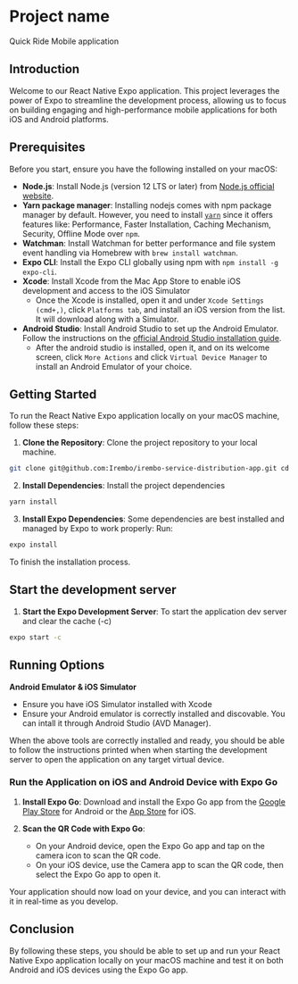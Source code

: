 # Project name

Quick Ride Mobile application

## Introduction

Welcome to our React Native Expo application. This project leverages the power of Expo to streamline the development process, allowing us to focus on building engaging and high-performance mobile applications for both iOS and Android platforms.

## Prerequisites

Before you start, ensure you have the following installed on your macOS:

- **Node.js**: Install Node.js (version 12 LTS or later) from [Node.js official website](https://nodejs.org/en/download/).
- **Yarn package manager**: Installing nodejs comes with npm package manager by default. However, you need to install [`yarn`](https://formulae.brew.sh/formula/yarn) since it offers features like: Performance, Faster Installation, Caching Mechanism, Security, Offline Mode over `npm`.
- **Watchman**: Install Watchman for better performance and file system event handling via Homebrew with `brew install watchman`.
- **Expo CLI**: Install the Expo CLI globally using npm with `npm install -g expo-cli`.
- **Xcode**: Install Xcode from the Mac App Store to enable iOS development and access to the iOS Simulator
  - Once the Xcode is installed, open it and under `Xcode Settings (cmd+,)`, click `Platforms tab`, and install an iOS version from the list. It will download along with a Simulator.
- **Android Studio**: Install Android Studio to set up the Android Emulator. Follow the instructions on the [official Android Studio installation guide](https://developer.android.com/studio/install).
  - After the android studio is installed, open it, and on its welcome screen, click `More Actions` and click `Virtual Device Manager` to install an Android Emulator of your choice.

## Getting Started

To run the React Native Expo application locally on your macOS machine, follow these steps:

1. **Clone the Repository**: Clone the project repository to your local machine.

```bash
git clone git@github.com:Irembo/irembo-service-distribution-app.git cd cd irembo-service-distribution-app
```

2. **Install Dependencies**: Install the project dependencies

```bash
yarn install
```

3. **Install Expo Dependencies**: Some dependencies are best installed and managed by Expo to work properly:
   Run:

```bash
expo install
```

To finish the installation process.

## Start the development server

1. **Start the Expo Development Server**: To start the application dev server and clear the cache (-c)

```bash
expo start -c
```

## Running Options

**Android Emulator & iOS Simulator**

- Ensure you have iOS Simulator installed with Xcode
- Ensure your Android emulator is correctly installed and discovable. You can intall it through Android Studio (AVD Manager).

When the above tools are correctly installed and ready, you should be able to follow the instructions printed when when starting the development server to open the application on any target virtual device.

### Run the Application on iOS and Android Device with Expo Go

1. **Install Expo Go**: Download and install the Expo Go app from the [Google Play Store](https://play.google.com/store/apps/details?id=host.exp.exponent&hl=en_US) for Android or the [App Store](https://apps.apple.com/app/apple-store/id982107779) for iOS.

2. **Scan the QR Code with Expo Go**:
   - On your Android device, open the Expo Go app and tap on the camera icon to scan the QR code.
   - On your iOS device, use the Camera app to scan the QR code, then select the Expo Go app to open it.

Your application should now load on your device, and you can interact with it in real-time as you develop.

## Conclusion

By following these steps, you should be able to set up and run your React Native Expo application locally on your macOS machine and test it on both Android and iOS devices using the Expo Go app.
